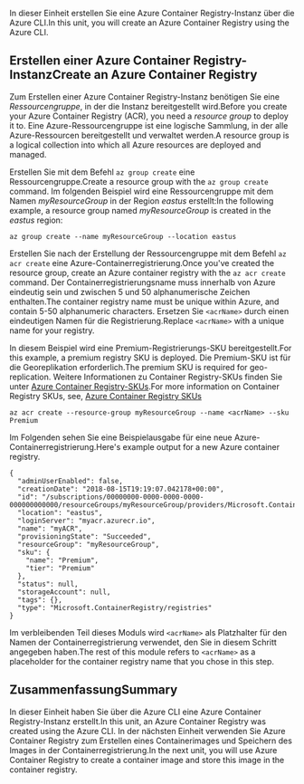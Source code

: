 <span data-ttu-id="7151e-101">In dieser Einheit erstellen Sie eine Azure Container Registry-Instanz über die Azure CLI.</span><span class="sxs-lookup"><span data-stu-id="7151e-101">In this unit, you will create an Azure Container Registry using the Azure CLI.</span></span>

## <a name="create-an-azure-container-registry"></a><span data-ttu-id="7151e-102">Erstellen einer Azure Container Registry-Instanz</span><span class="sxs-lookup"><span data-stu-id="7151e-102">Create an Azure Container Registry</span></span>

<span data-ttu-id="7151e-103">Zum Erstellen einer Azure Container Registry-Instanz benötigen Sie eine *Ressourcengruppe*, in der die Instanz bereitgestellt wird.</span><span class="sxs-lookup"><span data-stu-id="7151e-103">Before you create your Azure Container Registry (ACR), you need a *resource group* to deploy it to.</span></span> <span data-ttu-id="7151e-104">Eine Azure-Ressourcengruppe ist eine logische Sammlung, in der alle Azure-Ressourcen bereitgestellt und verwaltet werden.</span><span class="sxs-lookup"><span data-stu-id="7151e-104">A resource group is a logical collection into which all Azure resources are deployed and managed.</span></span>

<span data-ttu-id="7151e-105">Erstellen Sie mit dem Befehl `az group create` eine Ressourcengruppe.</span><span class="sxs-lookup"><span data-stu-id="7151e-105">Create a resource group with the `az group create` command.</span></span> <span data-ttu-id="7151e-106">Im folgenden Beispiel wird eine Ressourcengruppe mit dem Namen *myResourceGroup* in der Region *eastus* erstellt:</span><span class="sxs-lookup"><span data-stu-id="7151e-106">In the following example, a resource group named *myResourceGroup* is created in the *eastus* region:</span></span>

```azurecli
az group create --name myResourceGroup --location eastus
```

<span data-ttu-id="7151e-107">Erstellen Sie nach der Erstellung der Ressourcengruppe mit dem Befehl `az acr create` eine Azure-Containerregistrierung.</span><span class="sxs-lookup"><span data-stu-id="7151e-107">Once you've created the resource group, create an Azure container registry with the `az acr create` command.</span></span> <span data-ttu-id="7151e-108">Der Containerregistrierungsname muss innerhalb von Azure eindeutig sein und zwischen 5 und 50 alphanumerische Zeichen enthalten.</span><span class="sxs-lookup"><span data-stu-id="7151e-108">The container registry name must be unique within Azure, and contain 5-50 alphanumeric characters.</span></span> <span data-ttu-id="7151e-109">Ersetzen Sie `<acrName>` durch einen eindeutigen Namen für die Registrierung.</span><span class="sxs-lookup"><span data-stu-id="7151e-109">Replace `<acrName>` with a unique name for your registry.</span></span>

<span data-ttu-id="7151e-110">In diesem Beispiel wird eine Premium-Registrierungs-SKU bereitgestellt.</span><span class="sxs-lookup"><span data-stu-id="7151e-110">For this example, a premium registry SKU is deployed.</span></span> <span data-ttu-id="7151e-111">Die Premium-SKU ist für die Georeplikation erforderlich.</span><span class="sxs-lookup"><span data-stu-id="7151e-111">The premium SKU is required for geo-replication.</span></span> <span data-ttu-id="7151e-112">Weitere Informationen zu Container Registry-SKUs finden Sie unter [Azure Container Registry-SKUs](https://docs.microsoft.com/en-us/azure/container-registry/container-registry-skus).</span><span class="sxs-lookup"><span data-stu-id="7151e-112">For more information on Container Registry SKUs, see, [Azure Container Registry SKUs](https://docs.microsoft.com/en-us/azure/container-registry/container-registry-skus)</span></span>

```azurecli
az acr create --resource-group myResourceGroup --name <acrName> --sku Premium
```

<span data-ttu-id="7151e-113">Im Folgenden sehen Sie eine Beispielausgabe für eine neue Azure-Containerregistrierung.</span><span class="sxs-lookup"><span data-stu-id="7151e-113">Here's example output for a new Azure container registry.</span></span>

```console
{
  "adminUserEnabled": false,
  "creationDate": "2018-08-15T19:19:07.042178+00:00",
  "id": "/subscriptions/00000000-0000-0000-0000-000000000000/resourceGroups/myResourceGroup/providers/Microsoft.ContainerRegistry/registries/myACR0007",
  "location": "eastus",
  "loginServer": "myacr.azurecr.io",
  "name": "myACR",
  "provisioningState": "Succeeded",
  "resourceGroup": "myResourceGroup",
  "sku": {
    "name": "Premium",
    "tier": "Premium"
  },
  "status": null,
  "storageAccount": null,
  "tags": {},
  "type": "Microsoft.ContainerRegistry/registries"
}
```

<span data-ttu-id="7151e-114">Im verbleibenden Teil dieses Moduls wird `<acrName>` als Platzhalter für den Namen der Containerregistrierung verwendet, den Sie in diesem Schritt angegeben haben.</span><span class="sxs-lookup"><span data-stu-id="7151e-114">The rest of this module refers to `<acrName>` as a placeholder for the container registry name that you chose in this step.</span></span>

## <a name="summary"></a><span data-ttu-id="7151e-115">Zusammenfassung</span><span class="sxs-lookup"><span data-stu-id="7151e-115">Summary</span></span>

<span data-ttu-id="7151e-116">In dieser Einheit haben Sie über die Azure CLI eine Azure Container Registry-Instanz erstellt.</span><span class="sxs-lookup"><span data-stu-id="7151e-116">In this unit, an Azure Container Registry was created using the Azure CLI.</span></span> <span data-ttu-id="7151e-117">In der nächsten Einheit verwenden Sie Azure Container Registry zum Erstellen eines Containerimages und Speichern des Images in der Containerregistrierung.</span><span class="sxs-lookup"><span data-stu-id="7151e-117">In the next unit, you will use Azure Container Registry to create a container image and store this image in the container registry.</span></span>